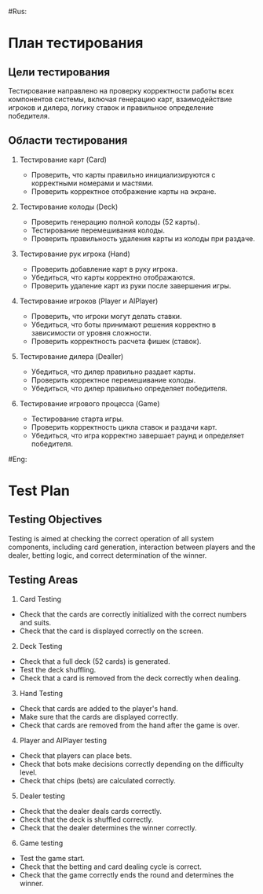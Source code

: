 #Rus:
# План тестирования

## Цели тестирования
Тестирование направлено на проверку корректности работы всех компонентов системы, включая генерацию карт, взаимодействие игроков и дилера, логику ставок и правильное определение победителя.

## Области тестирования

1. Тестирование карт (Card)
   - Проверить, что карты правильно инициализируются с корректными номерами и мастями.
   - Проверить корректное отображение карты на экране.

2. Тестирование колоды (Deck)
   - Проверить генерацию полной колоды (52 карты).
   - Тестирование перемешивания колоды.
   - Проверить правильность удаления карты из колоды при раздаче.

3. Тестирование рук игрока (Hand)
   - Проверить добавление карт в руку игрока.
   - Убедиться, что карты корректно отображаются.
   - Проверить удаление карт из руки после завершения игры.

4. Тестирование игроков (Player и AIPlayer)
   - Проверить, что игроки могут делать ставки.
   - Убедиться, что боты принимают решения корректно в зависимости от уровня сложности.
   - Проверить корректность расчета фишек (ставок).

5. Тестирование дилера (Dealler)
   - Убедиться, что дилер правильно раздает карты.
   - Проверить корректное перемешивание колоды.
   - Убедиться, что дилер правильно определяет победителя.

6. Тестирование игрового процесса (Game)
   - Тестирование старта игры.
   - Проверить корректность цикла ставок и раздачи карт.
   - Убедиться, что игра корректно завершает раунд и определяет победителя.
   
#Eng:
# Test Plan

## Testing Objectives
Testing is aimed at checking the correct operation of all system components, including card generation, interaction between players and the dealer, betting logic, and correct determination of the winner.

## Testing Areas

1. Card Testing
- Check that the cards are correctly initialized with the correct numbers and suits.
- Check that the card is displayed correctly on the screen.

2. Deck Testing
- Check that a full deck (52 cards) is generated.
- Test the deck shuffling.
- Check that a card is removed from the deck correctly when dealing.

3. Hand Testing
- Check that cards are added to the player's hand.
- Make sure that the cards are displayed correctly.
- Check that cards are removed from the hand after the game is over.

4. Player and AIPlayer testing
- Check that players can place bets.
- Check that bots make decisions correctly depending on the difficulty level.
- Check that chips (bets) are calculated correctly.

5. Dealer testing
- Check that the dealer deals cards correctly.
- Check that the deck is shuffled correctly.
- Check that the dealer determines the winner correctly.

6. Game testing
- Test the game start.
- Check that the betting and card dealing cycle is correct.
- Check that the game correctly ends the round and determines the winner.
